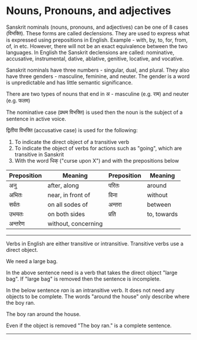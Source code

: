 # Nouns, Pronouns, and adjectives

Sanskrit nominals (nouns, pronouns, and adjectives) can be one of 8 cases (विभक्ति). These forms are called declensions. They are used to express what is expressed using prepositions in English. Example - with, by, to, for, from, of, in etc. However, there will not be an exact equivalence between the two languages. In English the Sanskrit declensions are called: nominative, accusative, instrumental, dative, ablative, genitive, locative, and vocative.

Sanskrit nominals have three numbers - singular, dual, and plural. They also have three genders - masculine, feminine, and neuter. The gender is a word is unpredictable and has little semantic significance.

There are two types of nouns that end in अ - masculine (e.g. राम) and neuter (e.g. फलम)

The nominative case (प्रथम विभक्ति) is used then the noun is the subject of a sentence in active voice.

द्वितीया विभक्ति (accusative case) is used for the following:
1. To indicate the direct object of a transitive verb
2. To indicate the object of verbs for actions such as "going", which are transitive in Sanskrit
3. With the word धिक् ("curse upon X") and with the prepositions below

| **Preposition** | **Meaning** | **Preposition** | **Meaning** |  
| --- | --- | --- | --- |
| अनु | after, along | परितः | around |
| अभितः | near, in front of | विना | without |
| सर्वतः | on all sodes of | अन्तरा | between |
| उभयतः | on both sides | प्रति | to, towards |
| अन्तरेण | without, concerning | | |


---

Verbs in English are either transitive or intransitive. Transitive verbs use a
direct object.

We need a large bag. 

In the above sentence need is a verb that takes the direct object "large bag". If "large bag" is removed then the sentence is incomplete.

In the below sentence *ran* is an intransitive verb. It does not need any objects to be complete. The words "around the house" only describe where the boy ran. 

The boy ran around the house.

Even if the object is removed "The boy ran." is a complete sentence.

---
